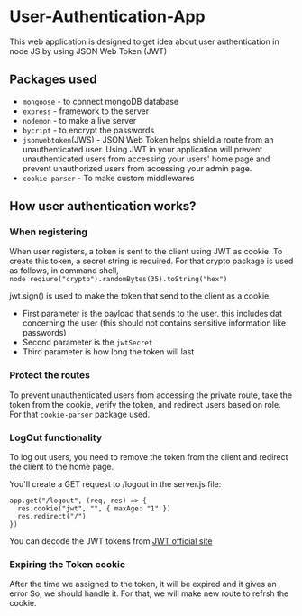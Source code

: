 # User-Authentication-App
This web application is designed to get idea about user authentication in node JS by using JSON Web Token (JWT)

## Packages used
- `mongoose`          - to connect mongoDB database
- `express`           - framework to the server
- `nodemon`           - to make a live server
- `bycript`           - to  encrypt the passwords
- `jsonwebtoken`(JWS) - JSON Web Token helps shield a route from an unauthenticated user. Using JWT in your application will prevent unauthenticated users from accessing your users' home page and prevent unauthorized users from accessing your admin page.
- `cookie-parser`     - To make custom middlewares

## How user authentication works?
### When registering
When user registers, a token is sent to the client using JWT as cookie.
To create this token, a secret string is required. For that crypto package is used as follows, in command shell,  
```node reqiure("crypto").randomBytes(35).toString("hex")```

jwt.sign() is used to make the token that send to the client as a cookie.
- First parameter is the payload that sends to the user. this includes dat concerning the user (this should not contains sensitive information like passwords)
- Second parameter is the ``jwtSecret``
- Third parameter is how long the token will last

### Protect the routes
To prevent unauthenticated users from accessing the private route, take the token from the cookie, verify the token, and redirect users based on role.
For that ``cookie-parser`` package used.

### LogOut  functionality
To log out users, you need to remove the token from the client and redirect the client to the home page.

You'll create a GET request to /logout in the server.js file:
```
app.get("/logout", (req, res) => {
  res.cookie("jwt", "", { maxAge: "1" })
  res.redirect("/")
})
```

You can decode the JWT tokens from [JWT official site](https://www.jwt.io)

### Expiring the Token cookie
After the time we assigned to the token, it will be expired and it gives an error
So, we should handle it. For that, we will make new route to refrsh the cookie.
